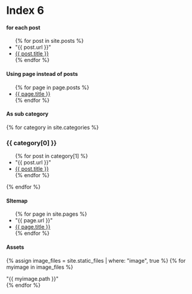 # Index 6

#### for each post
<ul>
  {% for post in site.posts %}
  <li>
    <div>"{{ post.url }}"</div>
  </li>
    <li>
      <a href="{{ post.url }}">{{ post.title }}</a>
    </li>
  {% endfor %}
</ul>


#### Using page instead of posts
<ul>
  {% for page in page.posts %}
    <li>
      <a href="{{ page.url }}">{{ page.title }}</a>
    </li>
  {% endfor %}
</ul>

#### As sub category
{% for category in site.categories %}
  <h3>{{ category[0] }}</h3>
  <ul>
    {% for post in category[1] %}
  <li>
    <div>"{{ post.url }}"</div>
  </li>
      <li><a href="{{ post.url }}">{{ post.title }}</a></li>
    {% endfor %}
  </ul>
{% endfor %}


#### SItemap
<ul>
  {% for page in site.pages %}
  <li>
    <div>"{{ page.url }}"</div>
  </li>
    <li>
      <a href="{{ page.url }}">{{ page.title }}</a>
    </li>
  {% endfor %}
</ul>

#### Assets
{% assign image_files = site.static_files | where: "image", true %}
{% for myimage in image_files %}
<div>"{{ myimage.path }}"</div>
{% endfor %}